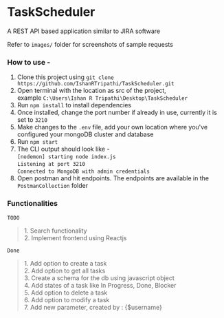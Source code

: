 # TaskScheduler
A REST API based application similar to JIRA software

Refer to `images/` folder for screenshots of sample requests

### How to use -
1. Clone this project using ```git clone https://github.com/IshanRTripathi/TaskScheduler.git```
2. Open terminal with the location as src of the project, <br>example `C:\Users\Ishan R Tripathi\Desktop\TaskScheduler`
3. Run ```npm install``` to install dependencies
4. Once installed, change the port number if already in use, currently it is set to `3210`
5. Make changes to the `.env` file, add your own location where you've configured your mongoDB cluster and database
6. Run ```npm start```
7. The CLI output should look like - <br>
   `[nodemon] starting node index.js`<br>
   `Listening at port 3210`<br>
   `Connected to MongoDB with admin credentials`<br>
8. Open postman and hit endpoints. The endpoints are available in the `PostmanCollection` folder

### Functionalities

`TODO`
<blockquote contenteditable="false">
1. Search functionality <br>
2. Implement frontend using Reactjs <br>
</blockquote>

`Done`
<blockquote contenteditable="false">
1. Add option to create a task <br>
2. Add option to get all tasks <br>
3. Create a schema for the db using javascript object <br>
4. Add states of a task like In Progress, Done, Blocker <br>
5. Add option to delete a task <br>
6. Add option to modify a task <br> 
7. Add new parameter, created by : {$username} <br>
</blockquote>

